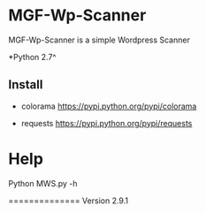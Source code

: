 MGF-Wp-Scanner
==============
MGF-Wp-Scanner is a simple Wordpress Scanner



*Python 2.7^

Install 
----------

* colorama
https://pypi.python.org/pypi/colorama

* requests
https://pypi.python.org/pypi/requests


# Help 

Python MWS.py -h

==============
Version 2.9.1
